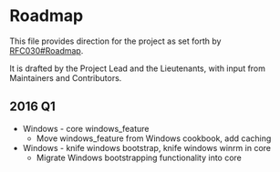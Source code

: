 # Roadmap

This file provides direction for the project as set forth by [RFC030#Roadmap](https://github.com/chef/chef-rfc/blob/master/rfc030-maintenance-policy.md#roadmap). 

It is drafted by the Project Lead and the Lieutenants, with input from Maintainers and Contributors.

## 2016 Q1
* Windows - core windows_feature
  - Move windows_feature from Windows cookbook, add caching
* Windows - knife windows bootstrap, knife windows winrm in core
  - Migrate Windows bootstrapping functionality into core
